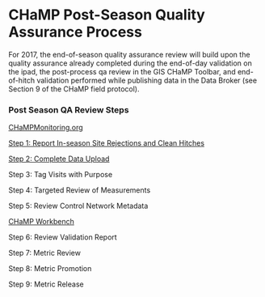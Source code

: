 # CHaMP Post-Season Quality Assurance Process 



For 2017, the end-of-season quality assurance review will
build upon the quality assurance already completed during the end-of-day
validation on the ipad, the post-process qa review in the GIS CHaMP Toolbar,
and end-of-hitch validation performed while publishing data in the Data Broker
(see Section 9 of the CHaMP field protocol). 



### Post Season QA Review Steps

[CHaMPMonitoring.org](www.champmonitoring.org)

[Step 1: Report In-season Site Rejections and Clean Hitches](QA_SiteRejections_CleanHitches.md)

[Step 2:  Complete Data Upload](QA_DataUpload.md)

Step 3: Tag Visits with Purpose

Step 4: Targeted Review of Measurements

Step 5: Review Control Network Metadata

[CHaMP Workbench](www.workbench.northarrowresearch.com)

Step 6: Review Validation Report

Step 7: Metric Review



Step 8: Metric Promotion

Step 9: Metric Release

